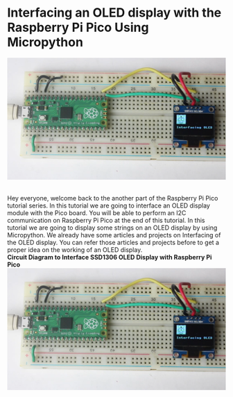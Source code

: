 # Interfacing an OLED display with the Raspberry Pi Pico Using Micropython

<img src="https://github.com/Circuit-Digest/Raspberry_Pi_Pico_Tutorial/blob/main/T2_Interfacing_An_OLED/images/Image_T2_Interfacing_An_OLED.png" alt="alt_text" title="image_tooltip">

<br>
<br>

Hey everyone, welcome back to the another part of the Raspberry Pi Pico tutorial series. In this tutorial we are going to interface an OLED display module with the Pico board. You will be able to perform an I2C communication on Raspberry Pi Pico at the end of this tutorial. In this tutorial we are going to display some strings on an OLED display by using Micropython. We already have some articles and projects on Interfacing of the OLED display. You can refer those articles and projects before to get a proper idea on the working of an OLED display.
<br>
**Circuit Diagram to Interface SSD1306 OLED Display with Raspberry Pi Pico**
<br>
<img src="https://github.com/Circuit-Digest/Raspberry_Pi_Pico_Tutorial/blob/main/T2_Interfacing_An_OLED/images/Image_T2_Interfacing_An_OLED.png" alt="alt_text" title="image_tooltip">
